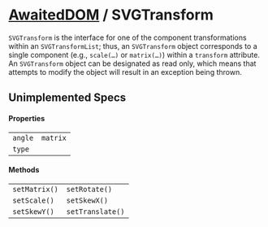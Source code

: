 # [AwaitedDOM](/docs/basic-client/awaited-dom) <span>/</span> SVGTransform

<div class='overview'><code>SVGTransform</code> is the interface for one of the component transformations within an <code>SVGTransformList</code>; thus, an <code>SVGTransform</code> object corresponds to a single component (e.g., <code>scale(…)</code> or <code>matrix(…)</code>) within a <code>transform</code> attribute.</div>

<div class='overview'>An <code>SVGTransform</code> object can be designated as read only, which means that attempts to modify the object will result in an exception being thrown.</div>

## Unimplemented Specs

#### Properties

|     |     |
| --- | --- |
| `angle` | `matrix` |
| `type` |  |

#### Methods

|     |     |
| --- | --- |
| `setMatrix()` | `setRotate()` |
| `setScale()` | `setSkewX()` |
| `setSkewY()` | `setTranslate()` |
